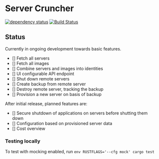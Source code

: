 # Server Cruncher

[![dependency status](https://deps.rs/repo/github/good-praxis/server-cruncher/status.svg)](https://deps.rs/repo/github/good-praxis/server-cruncher)
[![Build Status](https://github.com/good-praxis/server-cruncher/workflows/CI/badge.svg)](https://github.com/good-praxis/server-cruncher/actions?workflow=CI)

## Status

Currently in ongoing development towards basic features.

- [] Fetch all servers
- [] Fetch all images
- [] Combine servers and images into identities
- [] UI configurable API endpoint
- [] Shut down remote servers
- [] Create backup from remote server
- [] Destroy remote server, tracking the backup
- [] Provision a new server on basis of backup

After initial release, planned features are:

- [] Secure shutdown of applications on servers before shutting them down
- [] Configuration based on provisioned server data
- [] Cost overview

### Testing locally

To test with mocking enabled, run
`env RUSTFLAGS='--cfg mock' cargo test`
